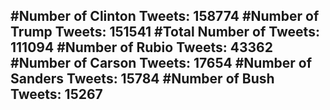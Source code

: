#Number of Clinton Tweets: 158774
#Number of Trump Tweets: 151541
#Total Number of Tweets: 111094 
#Number of Rubio Tweets: 43362
#Number of Carson Tweets: 17654
#Number of Sanders Tweets: 15784
#Number of Bush Tweets: 15267
---
